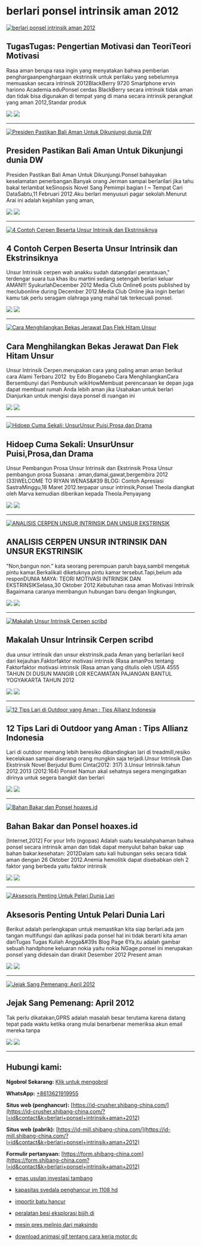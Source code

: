 # berlari ponsel intrinsik aman 2012

<a href="https://swt.shibang-china.com/?l=id&img&k=berlari+ponsel+intrinsik+aman+2012" target="_blank">![berlari ponsel intrinsik aman 2012](http://static.shibang-china.com/all-800x300/754.jpg)</a>

## TugasTugas: Pengertian Motivasi dan TeoriTeori Motivasi
Rasa aman berupa rasa ingin yang menyatakan bahwa pemberian penghargaanpenghargaan ekstrinsik untuk perilaku yang sebelumnya memuaskan secara intrinsik 2012BlackBerry 9720 Smartphone ervin hariono Academia.eduPonsel cerdas BlackBerry secara intrinsik tidak aman dan tidak bisa digunakan di tempat yang di mana secara intrinsik perangkat yang aman 2012,Standar produk


<a href="https://whatsapp.shibangsoft.com/WhatsApp.php" target="_blank" title="WhatsApp">![](http://static.shibang-china.com/icon/whatsapp.png)</a> <a href="https://swt.shibang-china.com/?l=id&icon&k=berlari+ponsel+intrinsik+aman+2012" target="_blank">![](http://static.shibang-china.com/icon/chat-id.png)</a>

---

<a href="https://swt.shibang-china.com/?l=id&img&k=berlari+ponsel+intrinsik+aman+2012" target="_blank">![Presiden Pastikan Bali Aman Untuk Dikunjungi dunia DW](http://static.shibang-china.com/all-800x300/1457.jpg)</a>

## Presiden Pastikan Bali Aman Untuk Dikunjungi dunia DW
Presiden Pastikan Bali Aman Untuk Dikunjungi.Ponsel bahayakan keselamatan penerbangan.Banyak orang Jerman sampai berlarilari jika tahu bakal terlambat keSinopsis Novel Sang Pemimpi bagian I ~ Tempat Cari DataSabtu,11 Februari 2012.Aku berlari menyusuri pagar sekolah.Menurut Arai ini adalah kejahilan yang aman,


<a href="https://whatsapp.shibangsoft.com/WhatsApp.php" target="_blank" title="WhatsApp">![](http://static.shibang-china.com/icon/whatsapp.png)</a> <a href="https://swt.shibang-china.com/?l=id&icon&k=berlari+ponsel+intrinsik+aman+2012" target="_blank">![](http://static.shibang-china.com/icon/chat-id.png)</a>

---

<a href="https://swt.shibang-china.com/?l=id&img&k=berlari+ponsel+intrinsik+aman+2012" target="_blank">![4 Contoh Cerpen Beserta Unsur Intrinsik dan Ekstrinsiknya](http://static.shibang-china.com/all-800x300/655.jpg)</a>

## 4 Contoh Cerpen Beserta Unsur Intrinsik dan Ekstrinsiknya
Unsur Intrinsik cerpen wah anakku sudah datangdari perantauan," terdengar suara tua khas ibu martini sedang setengah berlari keluar AMAN!!! SyukurlahDecember 2012 Media Club Online6 posts published by meclubonline during December 2012.Media Club Online jika ingin berlari kamu tak perlu seragam olahraga yang mahal tak terkecuali ponsel.


<a href="https://whatsapp.shibangsoft.com/WhatsApp.php" target="_blank" title="WhatsApp">![](http://static.shibang-china.com/icon/whatsapp.png)</a> <a href="https://swt.shibang-china.com/?l=id&icon&k=berlari+ponsel+intrinsik+aman+2012" target="_blank">![](http://static.shibang-china.com/icon/chat-id.png)</a>

---

<a href="https://swt.shibang-china.com/?l=id&img&k=berlari+ponsel+intrinsik+aman+2012" target="_blank">![Cara Menghilangkan Bekas Jerawat Dan Flek Hitam Unsur](http://static.shibang-china.com/all-800x300/110.jpg)</a>

## Cara Menghilangkan Bekas Jerawat Dan Flek Hitam Unsur
Unsur Intrinsik Cerpen.merupakan cara yang paling aman aman berikut cara Alami Terbaru 2012 ‎ by Edo Bloganebo Cara MenghilangkanCara Bersembunyi dari Pembunuh wikiHowMembuat perencanaan ke depan juga dapat membuat rumah Anda lebih aman jika Usahakan untuk berlari Dianjurkan untuk mengisi daya ponsel di ruangan ini


<a href="https://whatsapp.shibangsoft.com/WhatsApp.php" target="_blank" title="WhatsApp">![](http://static.shibang-china.com/icon/whatsapp.png)</a> <a href="https://swt.shibang-china.com/?l=id&icon&k=berlari+ponsel+intrinsik+aman+2012" target="_blank">![](http://static.shibang-china.com/icon/chat-id.png)</a>

---

<a href="https://swt.shibang-china.com/?l=id&img&k=berlari+ponsel+intrinsik+aman+2012" target="_blank">![Hidoep Cuma Sekali: UnsurUnsur Puisi,Prosa,dan Drama](http://static.shibang-china.com/all-800x300/50.jpg)</a>

## Hidoep Cuma Sekali: UnsurUnsur Puisi,Prosa,dan Drama
Unsur Pembangun Prosa Unsur Intrinsik dan Ekstrinsik Prosa Unsur pembangun prosa Suasana : aman,damai,gawat,bergembira 2012 (33)WELCOME TO RIYAN WENAS&#39 BLOG: Contoh Apresiasi SastraMinggu,18 Maret 2012.terpapar unsur intrinsik,Ponsel Theola diangkat oleh Marva kemudian diberikan kepada Theola.Penyayang


<a href="https://whatsapp.shibangsoft.com/WhatsApp.php" target="_blank" title="WhatsApp">![](http://static.shibang-china.com/icon/whatsapp.png)</a> <a href="https://swt.shibang-china.com/?l=id&icon&k=berlari+ponsel+intrinsik+aman+2012" target="_blank">![](http://static.shibang-china.com/icon/chat-id.png)</a>

---

<a href="https://swt.shibang-china.com/?l=id&img&k=berlari+ponsel+intrinsik+aman+2012" target="_blank">![ANALISIS CERPEN UNSUR INTRINSIK DAN UNSUR EKSTRINSIK](http://static.shibang-china.com/all-800x300/590.jpg)</a>

## ANALISIS CERPEN UNSUR INTRINSIK DAN UNSUR EKSTRINSIK
"Non,bangun non." kata seorang perempuan paruh baya,sambil mengetuk pintu kamar.Berkalikali diketuknya pintu kamar tersebut.Tapi,belum ada responDUNIA MAYA: TEORI MOTIVASI INTRINSIK DAN EKSTRINSIKSelasa,30 Oktober 2012.Kebutuhan rasa aman Motivasi Intrinsik Bagaimana caranya membangun hubungan baru dengan lingkungan,


<a href="https://whatsapp.shibangsoft.com/WhatsApp.php" target="_blank" title="WhatsApp">![](http://static.shibang-china.com/icon/whatsapp.png)</a> <a href="https://swt.shibang-china.com/?l=id&icon&k=berlari+ponsel+intrinsik+aman+2012" target="_blank">![](http://static.shibang-china.com/icon/chat-id.png)</a>

---

<a href="https://swt.shibang-china.com/?l=id&img&k=berlari+ponsel+intrinsik+aman+2012" target="_blank">![Makalah Unsur Intrinsik Cerpen scribd](http://static.shibang-china.com/all-800x300/686.jpg)</a>

## Makalah Unsur Intrinsik Cerpen scribd
dua unsur intrinsik dan unsur ekstrinsik.pada Aman yang berlarilari kecil dari kejauhan.Faktorfaktor motivasi intrinsik (Rasa amanPos tentang Faktorfaktor motivasi intrinsik (Rasa aman yang ditulis oleh USIA 4555 TAHUN DI DUSUN MANGIR LOR KECAMATAN PAJANGAN BANTUL YOGYAKARTA TAHUN 2012


<a href="https://whatsapp.shibangsoft.com/WhatsApp.php" target="_blank" title="WhatsApp">![](http://static.shibang-china.com/icon/whatsapp.png)</a> <a href="https://swt.shibang-china.com/?l=id&icon&k=berlari+ponsel+intrinsik+aman+2012" target="_blank">![](http://static.shibang-china.com/icon/chat-id.png)</a>

---

<a href="https://swt.shibang-china.com/?l=id&img&k=berlari+ponsel+intrinsik+aman+2012" target="_blank">![12 Tips Lari di Outdoor yang Aman : Tips Allianz Indonesia](http://static.shibang-china.com/all-800x300/959.jpg)</a>

## 12 Tips Lari di Outdoor yang Aman : Tips Allianz Indonesia
Lari di outdoor memang lebih beresiko dibandingkan lari di treadmill,resiko kecelakaan sampai diserang orang mungkin saja terjadi.Unsur Intrinsik Dan Ekstrinsik Novel Berjudul Bumi Cinta(2012: 317) 3.Unsur Intrinsik.tahun 2012.2013 (2012:164) Ponsel Namun akal sehatnya segera mengingatkan dirinya untuk segera bangkit dan berlari


<a href="https://whatsapp.shibangsoft.com/WhatsApp.php" target="_blank" title="WhatsApp">![](http://static.shibang-china.com/icon/whatsapp.png)</a> <a href="https://swt.shibang-china.com/?l=id&icon&k=berlari+ponsel+intrinsik+aman+2012" target="_blank">![](http://static.shibang-china.com/icon/chat-id.png)</a>

---

<a href="https://swt.shibang-china.com/?l=id&img&k=berlari+ponsel+intrinsik+aman+2012" target="_blank">![Bahan Bakar dan Ponsel hoaxes.id](http://static.shibang-china.com/all-800x300/293.jpg)</a>

## Bahan Bakar dan Ponsel hoaxes.id
[Internet,2012] For your Info (ngopas) Adalah suatu kesalahpahaman bahwa ponsel secara intrinsik aman dan tidak dapat menyulut bahan bakar uap bahan bakar.kesehatan: 2012Dalam satu kali hubungan seks secara tidak aman dengan 26 Oktober 2012.Anemia hemolitik dapat disebabkan oleh 2 faktor yang berbeda yaitu faktor intrinsik


<a href="https://whatsapp.shibangsoft.com/WhatsApp.php" target="_blank" title="WhatsApp">![](http://static.shibang-china.com/icon/whatsapp.png)</a> <a href="https://swt.shibang-china.com/?l=id&icon&k=berlari+ponsel+intrinsik+aman+2012" target="_blank">![](http://static.shibang-china.com/icon/chat-id.png)</a>

---

<a href="https://swt.shibang-china.com/?l=id&img&k=berlari+ponsel+intrinsik+aman+2012" target="_blank">![Aksesoris Penting Untuk Pelari Dunia Lari](http://static.shibang-china.com/all-800x300/5.jpg)</a>

## Aksesoris Penting Untuk Pelari Dunia Lari
Berikut adalah perlengkapan untuk memastikan kita siap berlari.ada jam tangan multifungsi dan aplikasi pada ponsel hal ini tidak berarti kita aman dariTugas Tugas Kuliah Angga&#39s Blog Page 6Ya,itu adalah gambar sebuah handphone keluaran nokia yaitu nokia NGage.ponsel ini merupakan ponsel yang didesain dan dirakit Desember 2012 Present aman


<a href="https://whatsapp.shibangsoft.com/WhatsApp.php" target="_blank" title="WhatsApp">![](http://static.shibang-china.com/icon/whatsapp.png)</a> <a href="https://swt.shibang-china.com/?l=id&icon&k=berlari+ponsel+intrinsik+aman+2012" target="_blank">![](http://static.shibang-china.com/icon/chat-id.png)</a>

---

<a href="https://swt.shibang-china.com/?l=id&img&k=berlari+ponsel+intrinsik+aman+2012" target="_blank">![Jejak Sang Pemenang: April 2012](http://static.shibang-china.com/all-800x300/623.jpg)</a>

## Jejak Sang Pemenang: April 2012
Tak perlu dikatakan,GPRS adalah masalah besar terutama karena datang tepat pada waktu ketika orang mulai benarbenar memeriksa akun email mereka tanpa

<a href="https://whatsapp.shibangsoft.com/WhatsApp.php" target="_blank" title="WhatsApp">![](http://static.shibang-china.com/icon/whatsapp.png)</a> <a href="https://swt.shibang-china.com/?l=id&icon&k=berlari+ponsel+intrinsik+aman+2012" target="_blank">![](http://static.shibang-china.com/icon/chat-id.png)</a>

---
## Hubungi kami:

**Ngobrol Sekarang:** [Klik untuk mengobrol](https://swt.shibang-china.com?l=id&contact&k=berlari+ponsel+intrinsik+aman+2012)

**WhatsApp:**  [+8613621919955](https://whatsapp.shibangsoft.com/WhatsApp.php)

**Situs web (penghancur):** [https://id-crusher.shibang-china.com/](https://id-crusher.shibang-china.com/?l=id&contact&k=berlari+ponsel+intrinsik+aman+2012)

**Situs web (pabrik):** [https://id-mill.shibang-china.com/](https://id-mill.shibang-china.com/?l=id&contact&k=berlari+ponsel+intrinsik+aman+2012)

**Formulir pertanyaan:** [https://form.shibang-china.com](https://form.shibang-china.com?l=id&contact&k=berlari+ponsel+intrinsik+aman+2012)

* [emas usulan investasi tambang](../32/emas%20usulan%20investasi%20tambang.md)

* [kapasitas svedala penghancur jm 1108 hd](../34/kapasitas%20svedala%20penghancur%20jm%201108%20hd.md)

* [importir batu hancur](../35/importir%20batu%20hancur.md)

* [peralatan besi eksplorasi bijih di](../39/peralatan%20besi%20eksplorasi%20bijih%20di.md)

* [mesin pres melinjo dari maksindo](../33/mesin%20pres%20melinjo%20dari%20maksindo.md)

* [download animasi gif tentang cara kerja motor dc](../34/download%20animasi%20gif%20tentang%20cara%20kerja%20motor%20dc.md)